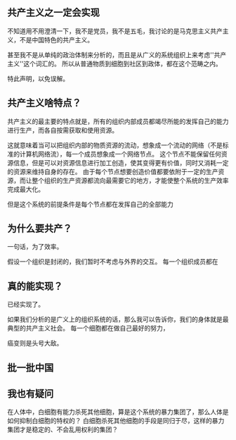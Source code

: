 ## 共产主义之一定会实现

不知道用不用澄清一下，我不是党员，我不是五毛，我讨论的是马克思主义共产主义，不是中国特色的共产主义。

甚至我不是从单纯的政治体制来分析的，而且是从广义的系统组织上来考虑''共产主义''这个词汇的。
所以从普通物质到细胞到社区到政体，都在这个范畴之内。

特此声明，以免误解。

## 共产主义啥特点？

共产主义的最主要的特点就是，所有的组织内部成员都竭尽所能的发挥自己的能力进行生产，而各自按需获取和使用资源。

这就意味着当可以把组织内部的物质资源的流动，想象成一个流动的网络（不是标准的计算机网络流），每一个成员想象成一个网络节点。
这个节点不能保留任何资源信息，但是可以对资源信息进行加工创造，使其变得更有价值，同时又消耗一定的资源来维持自身的存在。
由于每个节点想要创造价值都要依附于一定的生产资源，而让整个组织的生产资源都流向最需要它的地方，才能使整个系统的生产效率完成最大化。

但是这个系统的前提条件是每个节点都在发挥自己的全部能力

## 为什么要共产？

一句话，为了效率。

假设一个组织是封闭的，我们暂时不考虑与外界的交互。
每一个组织成员都在

## 真的能实现？

已经实现了。

如果我们分析的是广义上的组织系统的话，那么我可以告诉你，我们的身体就是最典型的共产主义社会。
每一个细胞都在做自己最好的努力，

癌变则是头号大敌。

## 批一批中国


## 我也有疑问

在人体中，白细胞有能力杀死其他细胞，算是这个系统的暴力集团了，那么人体是如何抑制白细胞的特权的？
白细胞杀死其他细胞的手段是同归于尽，这样的暴力集团才是稳定的、不会乱用权利的集团？
